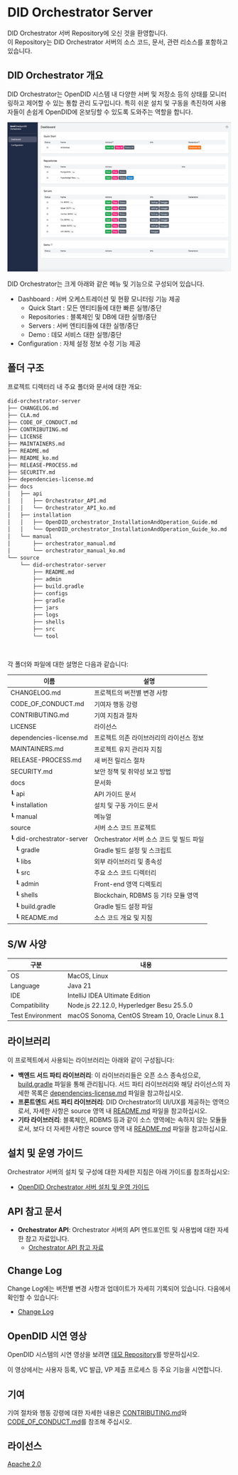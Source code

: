 DID Orchestrator Server
==

DID Orchestrator 서버 Repository에 오신 것을 환영합니다. <br>
이 Repository는 DID Orchestrator 서버의 소스 코드, 문서, 관련 리소스를 포함하고 있습니다.

## DID Orchestrator 개요
DID Orchestrator는 OpenDID 시스템 내 다양한 서버 및 저장소 등의 상태를 모니터링하고 제어할 수 있는 통합 관리 도구입니다. 특히 쉬운 설치 및 구동을 촉진하여 사용자들이 손쉽게 OpenDID에 온보딩할 수 있도록 도와주는 역할을 합니다.

![화면 구성](./docs/manual/image/dashboard.png)

DID Orchestrator는 크게 아래와 같은 메뉴 및 기능으로 구성되어 있습니다.
- Dashboard : 서버 오케스트레이션 및 현황 모니터링 기능 제공 
  - Quick Start : 모든 엔티티들에 대한 빠른 실행/중단
  - Repositories : 블록체인 및 DB에 대한 실행/중단
  - Servers : 서버 엔티티들에 대한 실행/중단
  - Demo : 데모 서비스 대한 실행/중단
- Configuration : 자체 설정 정보 수정 기능 제공

## 폴더 구조
프로젝트 디렉터리 내 주요 폴더와 문서에 대한 개요:

```
did-orchestrator-server
├── CHANGELOG.md
├── CLA.md
├── CODE_OF_CONDUCT.md
├── CONTRIBUTING.md
├── LICENSE
├── MAINTAINERS.md
├── README.md
├── README_ko.md
├── RELEASE-PROCESS.md
├── SECURITY.md
├── dependencies-license.md
├── docs
│   ├── api
│   │   ├── Orchestrator_API.md
│   │   └── Orchestrator_API_ko.md
│   ├── installation
│   │   ├── OpenDID_orchestrator_InstallationAndOperation_Guide.md
│   │   └── OpenDID_orchestrator_InstallationAndOperation_Guide_ko.md
│   └── manual
│       ├── orchestrator_manual.md
│       └── orchestrator_manual_ko.md
└── source
    └── did-orchestrator-server
        ├── README.md
        ├── admin
        ├── build.gradle
        ├── configs
        ├── gradle
        ├── jars
        ├── logs
        ├── shells
        ├── src
        └── tool
```

<br/>

각 폴더와 파일에 대한 설명은 다음과 같습니다:

| 이름                             | 설명                                     |
| -------------------------------- | ---------------------------------------- |
| CHANGELOG.md                     | 프로젝트의 버전별 변경 사항              |
| CODE_OF_CONDUCT.md               | 기여자 행동 강령                         |
| CONTRIBUTING.md                  | 기여 지침과 절차                         |
| LICENSE                          | 라이선스                                 |
| dependencies-license.md          | 프로젝트 의존 라이브러리의 라이선스 정보 |
| MAINTAINERS.md                   | 프로젝트 유지 관리자 지침                |
| RELEASE-PROCESS.md               | 새 버전 릴리스 절차                      |
| SECURITY.md                      | 보안 정책 및 취약성 보고 방법            |
| docs                             | 문서화                                   |
| ┖ api                            | API 가이드 문서                          |
| ┖ installation                   | 설치 및 구동 가이드 문서                          |
| ┖ manual                         | 메뉴얼                          |
| source                           | 서버 소스 코드 프로젝트                  |
| ┖ did-orchestrator-server        | Orchestrator 서버 소스 코드 및 빌드 파일 |
| &nbsp;&nbsp;&nbsp;┖ gradle       | Gradle 빌드 설정 및 스크립트             |
| &nbsp;&nbsp;&nbsp;┖ libs         | 외부 라이브러리 및 종속성                |
| &nbsp;&nbsp;&nbsp;┖ src          | 주요 소스 코드 디렉터리                  |
| &nbsp;&nbsp;&nbsp;┖ admin        | Front-end 영역 디렉토리 |
| &nbsp;&nbsp;&nbsp;┖ shells       | Blockchain, RDBMS 등 기타 모듈 영역       |
| &nbsp;&nbsp;&nbsp;┖ build.gradle | Gradle 빌드 설정 파일                    |
| &nbsp;&nbsp;&nbsp;┖ README.md    | 소스 코드 개요 및 지침                   |

## S/W 사양
| 구분                | 내용                          |
|--------------------|------------------------------|
| OS                | MacOS, Linux                  |
| Language          | Java 21                       |
| IDE               | IntelliJ IDEA Ultimate Edition|
| Compatibility     | Node.js 22.12.0, Hyperledger Besu 25.5.0 |
| Test Environment  | macOS Sonoma, CentOS Stream 10, Oracle Linux 8.1 |

## 라이브러리

이 프로젝트에서 사용되는 라이브러리는 아래와 같이 구성됩니다:

- **백엔드 서드 파티 라이브러리**: 이 라이브러리들은 오픈 소스 종속성으로, [build.gradle](source/did-orchestrator-server/build.gradle) 파일을 통해 관리됩니다. 서드 파티 라이브러리와 해당 라이선스의 자세한 목록은 [dependencies-license.md](dependencies-license.md) 파일을 참고하십시오.
- **프론트엔드 서드 파티 라이브러리**: DID Orchestrator의 UI/UX를 제공하는 영역으로서, 자세한 사항은 source 영역 내 [README.md](source/did-orchestrator-server/README.md) 파일을 참고하십시오.
- **기타 라이브러리**: 블록체인, RDBMS 등과 같이 소스 영역에는 속하지 않는 모듈들로서, 보다 더 자세한 사항은 source 영역 내 [README.md](source/did-orchestrator-server/README.md) 파일을 참고하십시요.


## 설치 및 운영 가이드

Orchestrator 서버의 설치 및 구성에 대한 자세한 지침은 아래 가이드를 참조하십시오:
- [OpenDID Orchestrator 서버 설치 및 운영 가이드](docs/installation/OpenDID_orchestrator_InstallationAndOperation_Guide_ko.md)  

## API 참고 문서

- **Orchestrator API**: Orchestrator 서버의 API 엔드포인트 및 사용법에 대한 자세한 참고 자료입니다.
  - [Orchestrator API 참고 자료](docs/api/Orchestrator_API_ko.md)

## Change Log

Change Log에는 버전별 변경 사항과 업데이트가 자세히 기록되어 있습니다. 다음에서 확인할 수 있습니다:
- [Change Log](CHANGELOG.md)  

## OpenDID 시연 영상

OpenDID 시스템의 시연 영상을 보려면 [데모 Repository](https://github.com/OmniOneID/did-demo-server)를 방문하십시오. <br>

이 영상에서는 사용자 등록, VC 발급, VP 제출 프로세스 등 주요 기능을 시연합니다.

## 기여

기여 절차와 행동 강령에 대한 자세한 내용은 [CONTRIBUTING.md](CONTRIBUTING.md)와 [CODE_OF_CONDUCT.md](CODE_OF_CONDUCT.md)를 참조해 주십시오.

## 라이선스
[Apache 2.0](LICENSE)
